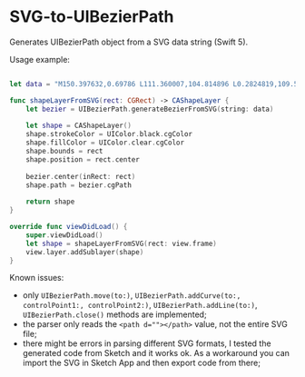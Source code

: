 # SVG-to-UIBezierPath
Generates UIBezierPath object from a SVG data string (Swift 5).

Usage example:

```swift

let data = "M150.397632,0.69786 L111.360007,104.814896 L0.2824819,109.561155 L87.2094582,178.833944 L57.3893765,285.974287 L150.150422,224.705538 L242.826065,286.135474 L238.873007,271.891687 L213.2012,178.99012 L300.282482,109.850123 L189.217267,104.874402 L150.397632,0.69786 Z M150.334994,32.2849522 L181.414722,115.594616 L270.306637,119.567718 L200.617956,174.863556 L224.293899,260.603349 L150.153554,211.451424 L75.9207031,260.474107 L99.824251,174.786094 L30.2274274,119.327816 L119.113288,115.523 L150.334994,32.2849522 Z"

func shapeLayerFromSVG(rect: CGRect) -> CAShapeLayer {
    let bezier = UIBezierPath.generateBezierFromSVG(string: data)
    
    let shape = CAShapeLayer()
    shape.strokeColor = UIColor.black.cgColor
    shape.fillColor = UIColor.clear.cgColor
    shape.bounds = rect
    shape.position = rect.center
    
    bezier.center(inRect: rect)
    shape.path = bezier.cgPath
    
    return shape
}

override func viewDidLoad() {
    super.viewDidLoad()
    let shape = shapeLayerFromSVG(rect: view.frame)
    view.layer.addSublayer(shape)
}
```

Known issues:
* only `UIBezierPath.move(to:)`, `UIBezierPath.addCurve(to:, controlPoint1:, controlPoint2:)`, `UIBezierPath.addLine(to:)`, `UIBezierPath.close()` methods are implemented;
* the parser only reads the `<path d=""></path>` value, not the entire SVG file;
* there might be errors in parsing different SVG formats, I tested the generated code from Sketch and it works ok. As a workaround you can import the SVG in Sketch App and then export code from there;




